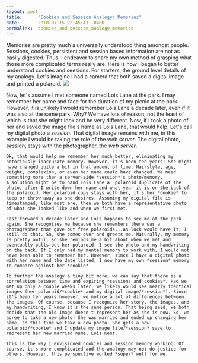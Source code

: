 ```yaml
---
layout: post
title:      "Cookies and Session Analogy: Memories"
date:       2018-07-15 22:45:41 -0400
permalink:  cookies_and_session_analogy_memories
---
```



Memories are pretty much a universally understood thing amongst people. Sessions, cookies, persistent and session based information are not as easily digested. Thus, I endeavor to share my own method of grasping what those more complicated terms really are. 
  Here is how I began to better understand cookies and seesions. For starters, the ground level details of my analogy. Let's imagine I had a camera that both saved a digital image and printed a polaroid.
![](https://i.imgur.com/QI0bhYT.jpg)

   Now, let's assume I met someone named Lois Lane at the park. I may remember her name and face for the duration of my picnic at the park. However, it is unlikely I would remember Lois Lane a decade later, even if it was also at the same park. Why? We have lots of reason, not the least of which is that she might look and be very different. Now, if I took a photo of her and saved the image file's name as Lois Lane, that would help. Let's call my digital photo a *session*. That digital image remains with me, in this example I would be taking the role of the web *server*. The digital photo, *session*, stays with the photographer, the *web server*. 
	 
	Ok, that would help me remember her much better, eliminating my notoriously inaccurate memory. However, it's been ten years! She might have changed quite a bit in that amount of time. Hairstyle, age, weight, complexion, or even her name could have changed. We need something more than a server-side *session*'s photo/memory.
	A solution might be to hand Lois Lane a  polaroid duplicate of the photo, after I write down her name and what year it is on the back of the polaroid. Her polaroid copy stays with her, it's her *cookie* to keep or throw away as she desires. Assuming my digital file is timestamped, like most are, then we both have a representative photo of what she looked like and when we first met. 
	
	Fast forward a decade later and Lois happens to see me at the park again. She recognizes me because she remembers there was a photagrapher that gave out free polaroids...as luck would have it, I still do that. So, she comes over and greets me. Naturally, my memory is pretty awful, so she reminds me a bit about when we met and eventually pulls out her polaroid. I see the photo and my handwriting on the back. If I only had my mental memory to work with, I would not have been able to remember her. However, since I have a digital photo with her name and the date listed, I now have my own *session* memory to compare against her *cookie*.
	
	To further the analogy a tiny bit more, we can say that there is a correlation between time and expiring *sessions and cookies*. Had we met up only a couple weeks later, we likely would see nearly identical images (her polaroid/*cookie* and my digital image/*session*). Since it's been ten years however, we notice a lot of differences between the images. Of course, because I recognize her story, the images, and my handwriting, I know it's the same person. That being said, we both decide that the old image doesn't represent her as she is now. So, we agree to take a new photo! She was married and ended up changing her name, so this time we take a new photo. She gets a new polaroid/*cookie* and I update my image file/*session* save to represent her new married name, Lois Kent.
	
	This is the way I envisioned cookies and session memory working. Of course, it's more complicated and the analogy may not do justice for others. However, this perspective worked *super* well for me.

